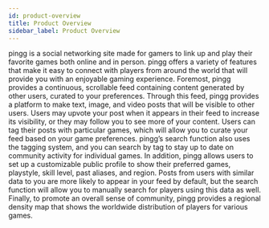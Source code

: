 ```yaml
---
id: product-overview
title: Product Overview
sidebar_label: Product Overview
---
```

pingg is a social networking site made for gamers to link up and play their
favorite games both online and in person. pingg offers a variety of features
that make it easy to connect with players from around the world that will
provide you with an enjoyable gaming experience. Foremost, pingg provides a
continuous, scrollable feed containing content generated by other users,
curated to your preferences. Through this feed, pingg provides a platform to
make text, image, and video posts that will be visible to other users. Users
may upvote your post when it appears in their feed to increase its visibility,
or they may follow you to see more of your content. Users can tag their posts
with particular games, which will allow you to curate your feed based on your
game preferences. pingg’s search function also uses the tagging system, and you
can search by tag to stay up to date on community activity for individual
games. In addition, pingg allows users to set up a customizable public profile
to show their preferred games, playstyle, skill level, past aliases, and
region. Posts from users with similar data to you are more likely to appear in
your feed by default, but the search function will allow you to manually search
for players using this data as well. Finally, to promote an overall sense of
community, pingg provides a regional density map that shows the worldwide
distribution of players for various games.

